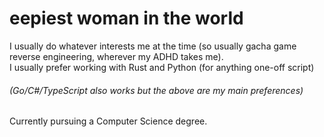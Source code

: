 # eepiest woman in the world  
I usually do whatever interests me at the time (so usually gacha game reverse engineering, wherever my ADHD takes me).  
I usually prefer working with Rust and Python (for anything one-off script)  
###### (Go/C#/TypeScript also works but the above are my main preferences)  

Currently pursuing a Computer Science degree.  
